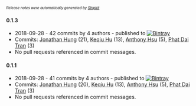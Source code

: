<sup><sup>*Release notes were automatically generated by [Shipkit](http://shipkit.org/)*</sup></sup>

#### 0.1.3
 - 2018-09-28 - 42 commits by 4 authors - published to [![Bintray](https://img.shields.io/badge/Bintray-0.1.3-green.svg)](https://bintray.com/linkedin/test-repo/TonY/0.1.3)
 - Commits: [Jonathan Hung](https://github.com/hungj) (21), [Keqiu Hu](https://github.com/oliverhu) (13), [Anthony Hsu](https://github.com/erwa) (5), [Phat Dai Tran](https://github.com/pdtran3k6) (3)
 - No pull requests referenced in commit messages.

#### 0.1.1
 - 2018-09-28 - 41 commits by 4 authors - published to [![Bintray](https://img.shields.io/badge/Bintray-0.1.1-green.svg)](https://bintray.com/linkedin/test-repo/TonY/0.1.1)
 - Commits: [Jonathan Hung](https://github.com/hungj) (20), [Keqiu Hu](https://github.com/oliverhu) (13), [Anthony Hsu](https://github.com/erwa) (5), [Phat Dai Tran](https://github.com/pdtran3k6) (3)
 - No pull requests referenced in commit messages.

